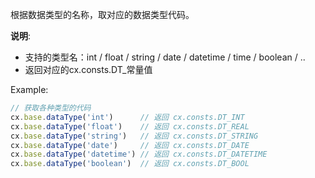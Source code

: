 根据数据类型的名称，取对应的数据类型代码。

**说明**: 
- 支持的类型名：int / float / string / date / datetime / time / boolean / ..
- 返回对应的cx.consts.DT_常量值

Example:
```javascript
// 获取各种类型的代码
cx.base.dataType('int')      // 返回 cx.consts.DT_INT
cx.base.dataType('float')    // 返回 cx.consts.DT_REAL
cx.base.dataType('string')   // 返回 cx.consts.DT_STRING
cx.base.dataType('date')     // 返回 cx.consts.DT_DATE
cx.base.dataType('datetime') // 返回 cx.consts.DT_DATETIME
cx.base.dataType('boolean')  // 返回 cx.consts.DT_BOOL
```